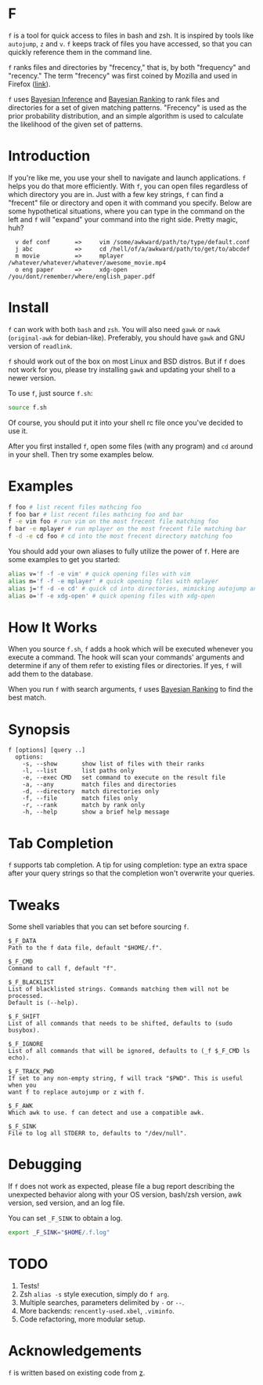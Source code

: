 # F

`f` is a tool for quick access to files in bash and zsh. It is inspired by
tools like `autojump`, `z` and `v`. `f` keeps track of files you have accessed,
so that you can quickly reference them in the command line.

`f` ranks files and directories by "frecency," that is, by both "frequency" and
"recency." The term "frecency" was first coined by Mozilla and used in Firefox
([link](https://developer.mozilla.org/en/The_Places_frecency_algorithm)).

`f` uses [Bayesian Inference](https://en.wikipedia.org/wiki/Bayesian_inference)
and [Bayesian Ranking](https://github.com/clvv/f/wiki/Bayesian-Ranking) to rank
files and directories for a set of given matching patterns. "Frecency" is used
as the prior probability distribution, and an simple algorithm is used to
calculate the likelihood of the given set of patterns.

# Introduction

If you're like me, you use your shell to navigate and launch applications. `f`
helps you do that more efficiently. With `f`, you can open files regardless of
which directory you are in. Just with a few key strings, `f` can find
a "frecent" file or directory and open it with command you specify. Below are
some hypothetical situations, where you can type in the command on the left and
`f` will "expand" your command into the right side. Pretty magic, huh?

```
  v def conf       =>     vim /some/awkward/path/to/type/default.conf
  j abc            =>     cd /hell/of/a/awkward/path/to/get/to/abcdef
  m movie          =>     mplayer /whatever/whatever/whatever/awesome_movie.mp4
  o eng paper      =>     xdg-open /you/dont/remember/where/english_paper.pdf
```

# Install

`f` can work with both `bash` and `zsh`. You will also need `gawk` or `nawk`
(`original-awk` for debian-like). Preferably, you should have `gawk` and GNU
version of `readlink`.

`f` should work out of the box on most Linux and BSD distros. But if `f` does
not work for you, please try installing `gawk` and updating your shell to
a newer version.

To use `f`, just source `f.sh`:

```sh
source f.sh
```

Of course, you should put it into your shell rc file once you've decided to use
it.

After you first installed `f`, open some files (with any program) and `cd`
around in your shell. Then try some examples below.

# Examples

```sh
f foo # list recent files mathcing foo
f foo bar # list recent files mathcing foo and bar
f -e vim foo # run vim on the most frecent file matching foo
f bar -e mplayer # run mplayer on the most frecent file matching bar
f -d -e cd foo # cd into the most frecent directory matching foo
```

You should add your own aliases to fully utilize the power of `f`. Here are
some examples to get you started:

```sh
alias v='f -f -e vim' # quick opening files with vim
alias m='f -f -e mplayer' # quick opening files with mplayer
alias j='f -d -e cd' # quick cd into directories, mimicking autojump and z
alias o='f -e xdg-open' # quick opening files with xdg-open
```

# How It Works

When you source `f.sh`, `f` adds a hook which will be executed whenever you
execute a command. The hook will scan your commands' arguments and determine if
any of them refer to existing files or directories. If yes, `f` will add them
to the database.

When you run `f` with search arguments, `f` uses [Bayesian
Ranking](https://github.com/clvv/f/wiki/Bayesian-Ranking) to find the best
match.

# Synopsis

```
f [options] [query ..]
  options:
    -s, --show       show list of files with their ranks
    -l, --list       list paths only
    -e, --exec CMD   set command to execute on the result file
    -a, --any        match files and directories
    -d, --directory  match directories only
    -f, --file       match files only
    -r, --rank       match by rank only
    -h, --help       show a brief help message
```

# Tab Completion

`f` supports tab completion. A tip for using completion: type an extra space
after your query strings so that the completion won't overwrite your queries.

# Tweaks

Some shell variables that you can set before sourcing `f`.

```
$_F_DATA
Path to the f data file, default "$HOME/.f".

$_F_CMD
Command to call f, default "f".

$_F_BLACKLIST
List of blacklisted strings. Commands matching them will not be processed.
Default is (--help).

$_F_SHIFT
List of all commands that needs to be shifted, defaults to (sudo busybox).

$_F_IGNORE
List of all commands that will be ignored, defaults to (_f $_F_CMD ls echo).

$_F_TRACK_PWD
If set to any non-empty string, f will track "$PWD". This is useful when you
want f to replace autojump or z with f.

$_F_AWK
Which awk to use. f can detect and use a compatible awk.

$_F_SINK
File to log all STDERR to, defaults to "/dev/null".
```

# Debugging

If `f` does not work as expected, please file a bug report describing the
unexpected behavior along with your OS version, bash/zsh version, awk version,
sed version, and an log file.

You can set `_F_SINK` to obtain a log.

```sh
export _F_SINK="$HOME/.f.log"
```

# TODO

1. Tests!
2. Zsh `alias -s` style execution, simply do `f arg`.
3. Multiple searches, parameters delimited by `-` or `--`.
4. More backends: `rencently-used.xbel`, `.viminfo`.
5. Code refactoring, more modular setup.

# Acknowledgements

`f` is written based on existing code from [z](https://github.com/rupa/z).

